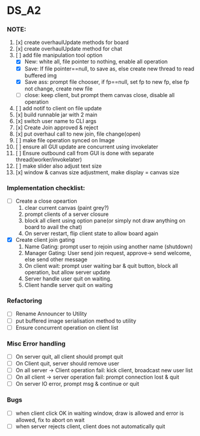 # DS_A2

### NOTE:
1. [x] create overhaulUpdate methods for board
2. [x] create overhaulUpdate method for chat
3. [ ] add file manipulation tool option
   - [x] New: white all, file pointer to nothing, enable all operation
   - [x] Save: If file pointer==null, to save as, else create new thread to read buffered img
   - [x] Save ass: prompt file chooser, if fp==null, set fp to new fp, else fp not change, create new file
   - [ ] close: keep client, but prompt them canvas close, disable all operation
4. [ ] add notif to client on file update
5. [x] build runnable jar with 2 main
6. [x] switch user name to CLI args
7. [x] Create Join approved & reject
8. [x] put overhaul call to new join, file change(open)
9. [ ] make file operation synced on Image
10. [ ] ensure all GUI update are concurrent using invokelater
11. [ ] Ensure outbound call from GUI is done with separate thread(worker/invokelater)
12. [ ] make slider also adjust text size
13. [x] window & canvas size adjustment, make display = canvas size

### Implementation checklist:
- [ ] Create a close opeartion
  1. clear current canvas (paint grey?)
  2. prompt clients of a server closure
  3. block all client using option pane(or simply not draw anything on board to avail the chat)
  4. On server restart, flip client state to allow board again
- [x] Create client join gating
  1. Name Gating: prompt user to rejoin using another name (shutdown)
  2. Manager Gating: User send join request, approve-> send welcome, else send other message
  3. On client wait: prompt user waiting bar & quit button, block all operation, but allow server update
  4. Server handle user quit on waiting.
  5. Client handle server quit on waiting

### Refactoring
- [ ] Rename Announcer to Utility
- [ ] put buffered image serialisation method to utility
- [ ] Ensure concurrent operation on client list

### Misc Error handling 
- [ ] On server quit, all client should prompt quit
- [ ] On Client quit, server should remove user
- [ ] On all server -> Client operation fail: kick client, broadcast new user list
- [ ] On all client -> server operation fail: prompt connection lost & quit
- [ ] On server IO error, prompt msg & continue or quit

### Bugs
- [ ] when client click OK in waiting window, draw is allowed and error is allowed, fix to abort on wait
- [ ] when server rejects client, client does not automatically quit